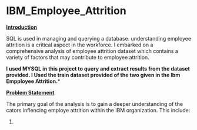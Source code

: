 # IBM_Employee_Attrition

****<ins>Introduction</ins>****

SQL is used in managing and querying a database. understanding employee attrition is a critical aspect in the workforce. I embarked on a comprehensive analysis of employee attrition dataset which contains a variety of factors that may contribute to employee attrition.

**I used MYSQL in this project to query and extract results from the dataset provided. I Used the train dataset provided of the two given in the Ibm Empployee Attrition.***

****<ins>Problem Statement</ins>****

The primary goal of the analysis is to gain a deeper understanding of the cators inflencing employe attrition within the IBM organization. This include:

1. 



